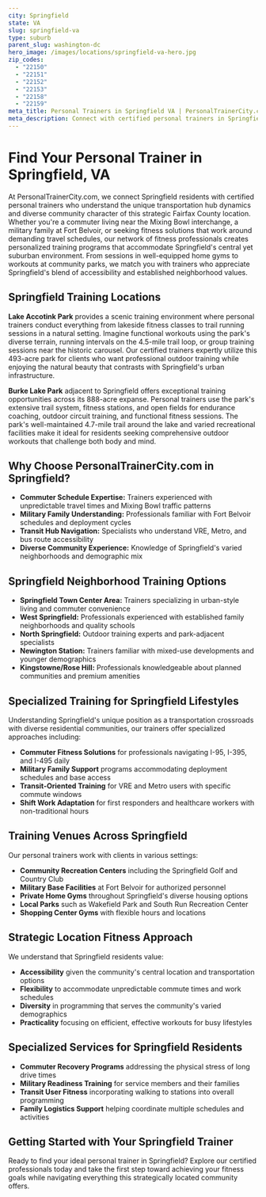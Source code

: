 ```yaml
---
city: Springfield
state: VA
slug: springfield-va
type: suburb
parent_slug: washington-dc
hero_image: /images/locations/springfield-va-hero.jpg
zip_codes:
  - "22150"
  - "22151"
  - "22152"
  - "22153"
  - "22158"
  - "22159"
meta_title: Personal Trainers in Springfield VA | PersonalTrainerCity.com
meta_description: Connect with certified personal trainers in Springfield. Find fitness coaches for commuter-focused training, family workouts, and Mixing Bowl area sessions in this strategic Fairfax County hub.
---
```


# Find Your Personal Trainer in Springfield, VA

At PersonalTrainerCity.com, we connect Springfield residents with certified personal trainers who understand the unique transportation hub dynamics and diverse community character of this strategic Fairfax County location. Whether you're a commuter living near the Mixing Bowl interchange, a military family at Fort Belvoir, or seeking fitness solutions that work around demanding travel schedules, our network of fitness professionals creates personalized training programs that accommodate Springfield's central yet suburban environment. From sessions in well-equipped home gyms to workouts at community parks, we match you with trainers who appreciate Springfield's blend of accessibility and established neighborhood values.

## Springfield Training Locations

**Lake Accotink Park** provides a scenic training environment where personal trainers conduct everything from lakeside fitness classes to trail running sessions in a natural setting. Imagine functional workouts using the park's diverse terrain, running intervals on the 4.5-mile trail loop, or group training sessions near the historic carousel. Our certified trainers expertly utilize this 493-acre park for clients who want professional outdoor training while enjoying the natural beauty that contrasts with Springfield's urban infrastructure.

**Burke Lake Park** adjacent to Springfield offers exceptional training opportunities across its 888-acre expanse. Personal trainers use the park's extensive trail system, fitness stations, and open fields for endurance coaching, outdoor circuit training, and functional fitness sessions. The park's well-maintained 4.7-mile trail around the lake and varied recreational facilities make it ideal for residents seeking comprehensive outdoor workouts that challenge both body and mind.

## Why Choose PersonalTrainerCity.com in Springfield?

*   **Commuter Schedule Expertise:** Trainers experienced with unpredictable travel times and Mixing Bowl traffic patterns
*   **Military Family Understanding:** Professionals familiar with Fort Belvoir schedules and deployment cycles
*   **Transit Hub Navigation:** Specialists who understand VRE, Metro, and bus route accessibility
*   **Diverse Community Experience:** Knowledge of Springfield's varied neighborhoods and demographic mix

## Springfield Neighborhood Training Options

- **Springfield Town Center Area:** Trainers specializing in urban-style living and commuter convenience
- **West Springfield:** Professionals experienced with established family neighborhoods and quality schools
- **North Springfield:** Outdoor training experts and park-adjacent specialists
- **Newington Station:** Trainers familiar with mixed-use developments and younger demographics
- **Kingstowne/Rose Hill:** Professionals knowledgeable about planned communities and premium amenities

## Specialized Training for Springfield Lifestyles

Understanding Springfield's unique position as a transportation crossroads with diverse residential communities, our trainers offer specialized approaches including:

*   **Commuter Fitness Solutions** for professionals navigating I-95, I-395, and I-495 daily
*   **Military Family Support** programs accommodating deployment schedules and base access
*   **Transit-Oriented Training** for VRE and Metro users with specific commute windows
*   **Shift Work Adaptation** for first responders and healthcare workers with non-traditional hours

## Training Venues Across Springfield

Our personal trainers work with clients in various settings:
- **Community Recreation Centers** including the Springfield Golf and Country Club
- **Military Base Facilities** at Fort Belvoir for authorized personnel
- **Private Home Gyms** throughout Springfield's diverse housing options
- **Local Parks** such as Wakefield Park and South Run Recreation Center
- **Shopping Center Gyms** with flexible hours and locations

## Strategic Location Fitness Approach

We understand that Springfield residents value:
- **Accessibility** given the community's central location and transportation options
- **Flexibility** to accommodate unpredictable commute times and work schedules
- **Diversity** in programming that serves the community's varied demographics
- **Practicality** focusing on efficient, effective workouts for busy lifestyles

## Specialized Services for Springfield Residents

*   **Commuter Recovery Programs** addressing the physical stress of long drive times
*   **Military Readiness Training** for service members and their families
*   **Transit User Fitness** incorporating walking to stations into overall programming
*   **Family Logistics Support** helping coordinate multiple schedules and activities

## Getting Started with Your Springfield Trainer

Ready to find your ideal personal trainer in Springfield? Explore our certified professionals today and take the first step toward achieving your fitness goals while navigating everything this strategically located community offers.